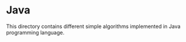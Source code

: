 # Java

This directory contains different simple algorithms implemented in Java programming language. 
